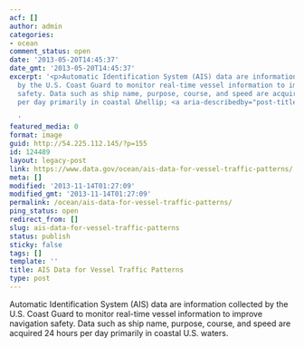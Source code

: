 ```yaml
---
acf: []
author: admin
categories:
- ocean
comment_status: open
date: '2013-05-20T14:45:37'
date_gmt: '2013-05-20T14:45:37'
excerpt: '<p>Automatic Identification System (AIS) data are information collected
  by the U.S. Coast Guard to monitor real-time vessel information to improve navigation
  safety. Data such as ship name, purpose, course, and speed are acquired 24 hours
  per day primarily in coastal &hellip; <a aria-describedby="post-title-124489" href="https://www.data.gov/ocean/ais-data-for-vessel-traffic-patterns/">Continued</a></p>

  '
featured_media: 0
format: image
guid: http://54.225.112.145/?p=155
id: 124489
layout: legacy-post
link: https://www.data.gov/ocean/ais-data-for-vessel-traffic-patterns/
meta: []
modified: '2013-11-14T01:27:09'
modified_gmt: '2013-11-14T01:27:09'
permalink: /ocean/ais-data-for-vessel-traffic-patterns/
ping_status: open
redirect_from: []
slug: ais-data-for-vessel-traffic-patterns
status: publish
sticky: false
tags: []
template: ''
title: AIS Data for Vessel Traffic Patterns
type: post
---
```

Automatic Identification System (AIS) data are information collected by the U.S. Coast Guard to monitor real-time vessel information to improve navigation safety. Data such as ship name, purpose, course, and speed are acquired 24 hours per day primarily in coastal U.S. waters.


